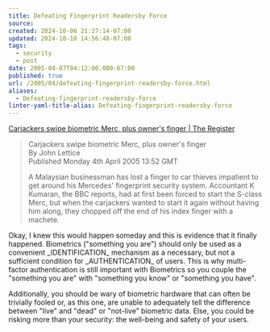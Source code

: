 ```yaml
---
title: Defeating Fingerprint Readersby Force
source: 
created: 2024-10-06 21:27:14-07:00
updated: 2024-10-10 14:56:48-07:00
tags:
  - security
  - post
date: 2005-04-07T04:12:00.000-07:00
published: true
url: /2005/04/defeating-fingerprint-readersby-force.html
aliases:
  - Defeating-fingerprint-readersby-force
linter-yaml-title-alias: Defeating-fingerprint-readersby-force
---
```



[Carjackers swipe biometric Merc, plus owner's finger | The Register](http://www.theregister.co.uk/2005/04/04/fingerprint_merc_chop/ "Carjackers swipe biometric Merc, plus owner's finger | The Register")  
  

>   
> Carjackers swipe biometric Merc, plus owner's finger  
> By John Lettice  
> Published Monday 4th April 2005 13:52 GMT  
>   
> A Malaysian businessman has lost a finger to car thieves impatient to get around his Mercedes' fingerprint security system. Accountant K Kumaran, the BBC reports, had at first been forced to start the S-class Merc, but when the carjackers wanted to start it again without having him along, they chopped off the end of his index finger with a machete.  

  
  
Okay, I knew this would happen someday and this is evidence that it finally happened. Biometrics ("something you are") should only be used as a convenient \_IDENTIFICATION\_ mechanism as a necessary, but not a sufficient condition for \_AUTHENTICATION\_ of users. This is why multi-factor authentication is still important with Biometrics so you couple the "something you are" with "something you know" or "something you have".  
  
Additionally, you should be wary of biometric hardware that can often be trivially fooled or, as this one, are unable to adequately tell the difference between "live" and "dead" or "not-live" biometric data. Else, you could be risking more than your security: the well-being and safety of your users.